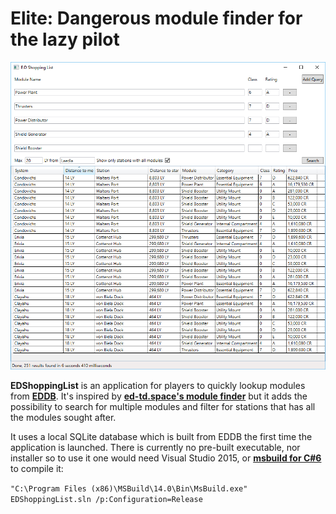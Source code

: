 # Elite: Dangerous module finder for the lazy pilot

![Screenshot of the application](https://github.com/julien-lebot/EDShoppingList/raw/master/EDShoppingList/Screenshot.PNG)

**EDShoppingList** is an application for players to quickly lookup modules from [**EDDB**](https://eddb.io/).
It's inspired by [**ed-td.space's module finder**](http://ed-td.space/en/30/Find+Outfitting) but it adds the possibility to search for multiple modules and filter for stations that has all the modules sought after.

It uses a local SQLite database which is built from EDDB the first time the application is launched. There is currently no pre-built executable, nor installer so to use it one would need Visual Studio 2015, or [**msbuild for C#6**](https://www.microsoft.com/en-us/download/details.aspx?id=48159) to compile it:

```"C:\Program Files (x86)\MSBuild\14.0\Bin\MsBuild.exe" EDShoppingList.sln /p:Configuration=Release```
